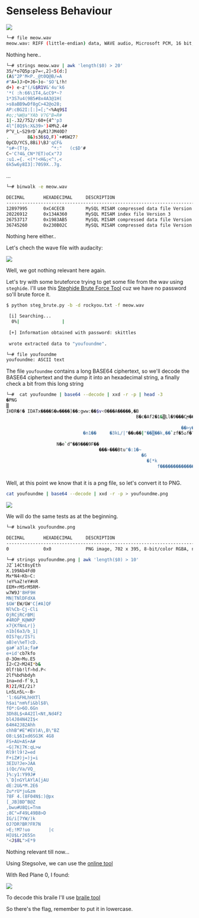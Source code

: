 # Senseless Behaviour

<img src="images/hackthebox.png">

```bash
└─# file meow.wav 
meow.wav: RIFF (little-endian) data, WAVE audio, Microsoft PCM, 16 bit, stereo 44100 Hz
```

Nothing here..

```bash
└─# strings meow.wav | awk 'length($0) > 20'
35/*o7Q5p:p7=<,2]<5(d:]
(A$"2P'M<P._@t0Q@B/=A
#"A=)J>O+J6~)o-'$O'L!h!
d+) e-z"(/&$R1V&'4u'k6
'*( :h:66\1T4,&cC9*~?
1*3S7u4(9B5#8x4A3@1H(
>s8aBB9wDf8gC>42@o28;
AP:cBG2I:[:]=[;"<%Aq9$I
#o;;%W@a"YAb V?G"B=R#
1|-.32/752/:60+{4^'p3
4l"[8Q$%:X&39>')4M%2.4#
P^V_L~S29rD`AyR1?JM40D?
.       8&)s36$Q,F)`+#6W27?
0pCD/YCS,8Bi)\BJ'qCF&
"s#~(T!p,        ^*:"   (c$D'# 
C~'C?4&_CN*?ET)oCx"7J
:u1.={. <(*!<H&;<^!,<
6k5w6y8I3]:70S9X..7g.
```

...

```bash
└─# binwalk -e meow.wav

DECIMAL       HEXADECIMAL     DESCRIPTION
--------------------------------------------------------------------------------
12897995      0xC4CECB        MySQL MISAM compressed data file Version 3
20226912      0x134A360       MySQL MISAM index file Version 3
26753717      0x1983AB5       MySQL MISAM compressed data file Version 2
36745260      0x230B02C       MySQL MISAM compressed data file Version 11
```

Nothing here either..

Let's chech the wave file with audacity:

<img src="images/audacity.png">

Well, we got nothing relevant here again.

Let's try with some bruteforce trying to get some file from the wav using ```steghide```.
I'll use this [Steghide Brute Force Tool](https://github.com/Va5c0/Steghide-Brute-Force-Tool) cuz we have no password so'll brute force it.

```bash
$ python steg_brute.py -b -d rockyou.txt -f meow.wav 

 [i] Searching...
  0%|                |
  
 [+] Information obtained with password: skittles
 
 wrote extracted data to "youfoundme".
 ```
 
 ```bash
 └─# file youfoundme
youfoundme: ASCII text
 ```
 
 The file ```youfoundme``` contains a long BASE64 ciphertext, so we'll decode the BASE64 ciphertext and the dump it into an hexadecimal string, a finally check a bit from this long string
 
 ```bash
└─#  cat youfoundme | base64 --decode | xxd -r -p | head -3
�PNG
▒
IHDR�!� IDATx����S�w����]��:gww:��$v<0���A�����,�B
                                                  B�c�Af2�1&▒Ll�9���Cϻ����������H���t��>?�����KK��Zo]XZe��U�
                                                                                                            �O�0���ة�Ď����$��Q|�|�BGG��"~r���9�Ϭ0�p���UfgWHL_e2q���E&������K��_dl�2cSK��^&qf��K7YY���OX��       ˟|���#V��r�I��)+7����e��a��o��|�{�?�w�?�+����g��-��}��������������p��?s�����m��A���淙u�n}��_�>�J���/���S���O������7�����o���������Y��UF-��U�<}N=�j�
                                                                   ��>y�Q��V�?����v�)�~���?q���ظ�+7�t�A�zO2j���,�}���,]�U����Z���ŵ� ��=��▒��o�J}���.�}!?��ɟu��i��7��ō�;��O�x�!
                              �n1��     �3kL/|"��u��|"��▒��k,��`zf�ٹ5f�?azf�����.��3�h�������3�����-01����eƧ�2�Xf���LN�01����u&�W�J,˟Ϩ���n;9sM���:�3�H�]������O�<�v|�7\�'�ߔ�7o�ضJ���񩫌O.16��ة+;��v�תɥW����v?������'�������E3ˌ��%:����CC����.D[AlG�w`2x1�[14�0��]�ؽ=8}a�m}xR����▒"�3J(<F�so[
                                                                                                                                          _`�`�q����w���)z�&    GG��
                    N�e`d^��9���9F��
                                    ���>���Btu"�:1�~
                                                    �6
                                                      �[*k
                                                          f�������������ҋ��At��l���������!▒%�5F��I��t�N�I�N�?Mx Axp�Hl���
                                                                                                                         ��,ѡ9�26K82E0twK�މ ��B+f����dn���C�qzz��Fp�Dp��"���=��▒޶|���w'�u�@h�@�(��t�OJ�]���i"�鉜�+|���  �����c��9"�ӄ���k���b�tc���k��28��▒]▒,�N�-�x���ڇ���y\�yE��"K���?�5���b�b���������D�����▒�����>H�oh��MMy-y��)���?HU�>��Q��oT�����_K���ߦ��m�
 ```
 
Well, at this point we know that it is a png file, so let's convert it to PNG.

```bash
cat youfoundme | base64 --decode | xxd -r -p > youfoundme.png 
```

<img src="images/xd.png">

We will do the same tests as at the beginning.

```bash
└─# binwalk youfoundme.png

DECIMAL       HEXADECIMAL     DESCRIPTION
--------------------------------------------------------------------------------
0             0x0             PNG image, 702 x 395, 8-bit/color RGBA, non-interlaced
```

```bash
└─# strings youfoundme.png | awk 'length($0) > 10'
JZ`14Ct8syEth
X.199Ab4Fd0
Mx*N4>Kb>C:
!eY%aZ!eY#nR
EEM+rM5rM5RM-
w7W9J'8HF9H
MN|TNlDFdXA
$GW'EW/GW'C[#A]QF
Nl%Cb-Cj-Cli
OjRCjRCrBM|
#4ROP_K@WKP
x7{KfNnLr|}
n1b[6a3/b_1|
0IS?qc/IS?i
aB)e\%eT)cD.
ga#`a3la;fa#
e+id'cb7kfo
@-3Om>Mu.E5
I2<C2<M24I*b&
0lf!bb!lf>hd.P<
2lf%bd%bdyh
1na=nd-f`9,1
R)2I/RI/2i?
Ln5Ln5L~-B>
'l:6&FHLhHXTl
h$ai"nm%fi&bl$8\
fO*:G>6O.6Gn
3Dh8L$<A42Il<Nt,Nd4F2
bl4J84N42I$<
64H42J82Ahh
chhB^#E^#EV)A\,B\"BZ
O8:L$6Ixd6SG3K 4G8
FS+AU+AS+A#
~G|7K|7K:qL>w
Rl9!l9!2=ed
F+iZ#)j=)j=i
3EIU?Je>JAA
i(Qc/Va/VQ_
}%:y1:Y99J#
\`D]nGYlAYlA[jAU
dE:2U&*M.2E6
2u*rU*ju&zm
?8F 4.(8F04N$:)@px
[_JB]BD^B@Z
,bwu#U8Qi=Tnm
;8C"=F49L49B8>D 
IG/i[7YW/)k
OJ?DR?BR?FR7N
>E;!M7!uo       |c
H[U$Lr265Sn
'<J$8L">E*9
```

Nothing relevant till now...

Using Stegsolve, we can use  the [online tool](https://stegonline.georgeom.net/image)

With Red Plane 0, I found:

<img src="images/bitplane.png">

To decode this braile I'll use [braile tool](https://www.dcode.fr/braille-alphabet)

So there's the flag, remember to put it in lowercase.
